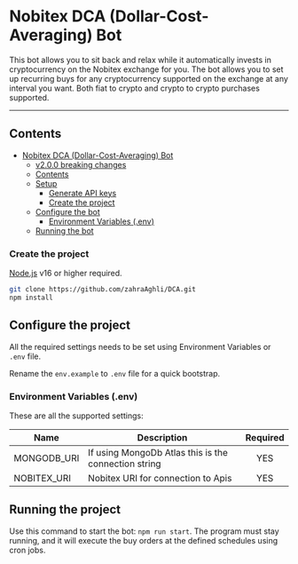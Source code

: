 

# Nobitex DCA (Dollar-Cost-Averaging) Bot

This bot allows you to sit back and relax while it automatically invests in cryptocurrency on the Nobitex exchange for you. The bot allows you to set up recurring buys for any cryptocurrency supported on the exchange at any interval you want. Both fiat to crypto and crypto to crypto purchases supported.


---
## Contents

- [Nobitex DCA (Dollar-Cost-Averaging) Bot](#nobitex-dca-dollar-cost-averaging-bot)
  - [v2.0.0 breaking changes](#v200-breaking-changes)
  - [Contents](#contents)
  - [Setup](#setup)
    - [Generate API keys](#generate-api-keys)
    - [Create the project](#create-the-project)
  - [Configure the bot](#configure-the-bot)
    - [Environment Variables (.env)](#environment-variables-env)
  - [Running the bot](#running-the-bot)



### Create the project

[Node.js](https://nodejs.org) v16 or higher required.

```bash
git clone https://github.com/zahraAghli/DCA.git
npm install
```

## Configure the project

All the required settings needs to be set using Environment Variables or `.env` file.

Rename the `env.example` to `.env` file for a quick bootstrap.


### Environment Variables (.env)

These are all the supported settings:

| Name             | Description                                                                                  |           Required            |
| ---------------- | -------------------------------------------------------------------------------------------- | :---------------------------: |          
| MONGODB_URI      | If using MongoDb Atlas this is the connection string                                         |              YES               |      
| NOBITEX_URI      | Nobitex URI for connection to Apis                                     |              YES               |
## Running the project

Use this command to start the bot: `npm run start`. The program must stay running, and it will execute the buy orders at the defined schedules using cron jobs.
